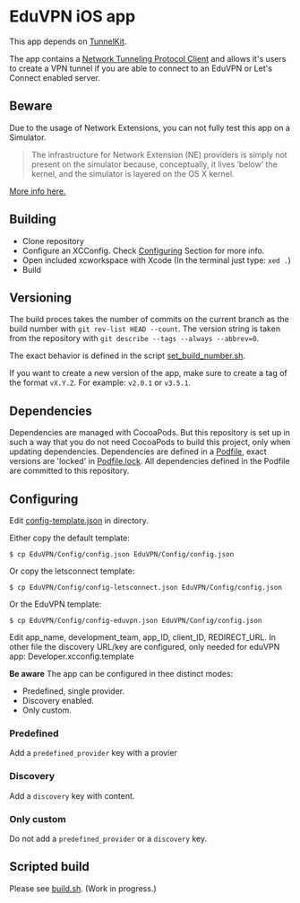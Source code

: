 # EduVPN iOS app

This app depends on [TunnelKit](https://github.com/keeshux/tunnelkit).

The app contains a [Network Tunneling Protocol Client](https://developer.apple.com/documentation/networkextension) and allows it's users to create a VPN tunnel if you are able to connect to an EduVPN or Let's Connect enabled server.

## Beware

Due to the usage of Network Extensions, you can not fully test this app on a Simulator.

> The infrastructure for Network Extension (NE) providers is simply not present on the simulator because, conceptually, it lives ‘below’ the kernel, and the simulator is layered on the OS X kernel.

[More info here.](https://forums.developer.apple.com/message/134358#134358)

## Building

- Clone repository
- Configure an XCConfig. Check [Configuring](#Configuring) Section for more info.
- Open included xcworkspace with Xcode (In the terminal just type: `xed .`)
- Build
  

## Versioning

The build proces takes the number of commits on the current branch as the build number with `git rev-list HEAD --count`. The version string is taken from the repository with `git describe --tags --always --abbrev=0`.

The exact behavior is defined in the script [set_build_number.sh](Scripts/set_build_number.sh).

If you want to create a new version of the app, make sure to create a tag of the format `vX.Y.Z`. For example: `v2.0.1` or `v3.5.1`.
  

## Dependencies

Dependencies are managed with CocoaPods. But this repository is set up in such a way that you do not need CocoaPods to build this project, only when updating dependencies.
Dependencies are defined in a [Podfile](https://github.com/eduvpn/ios/blob/master/Podfile), exact versions are 'locked' in [Podfile.lock](https://github.com/eduvpn/ios/blob/master/Podfile.lock). All dependencies defined in the Podfile are committed to this repository.


## Configuring
Edit [config-template.json](EduVPN/Config/config-template.json) in directory.

Either copy the default template:
```
$ cp EduVPN/Config/config.json EduVPN/Config/config.json
```

Or copy the letsconnect template:
```
$ cp EduVPN/Config/config-letsconnect.json EduVPN/Config/config.json
```

Or the EduVPN template:
```
$ cp EduVPN/Config/config-eduvpn.json EduVPN/Config/config.json
```

Edit app_name, development_team, app_ID, client_ID, REDIRECT_URL. In other file the discovery URL/key are configured, only needed for eduVPN app: Developer.xcconfig.template

**Be aware**
The app can be configured in thee distinct modes:

- Predefined, single provider.
- Discovery enabled.
- Only custom.

### Predefined

Add a `predefined_provider` key with a provier

### Discovery

Add a `discovery` key with content.

### Only custom

Do not add a `predefined_provider` or a `discovery` key.


## Scripted build

Please see [build.sh](build.sh). (Work in progress.)

